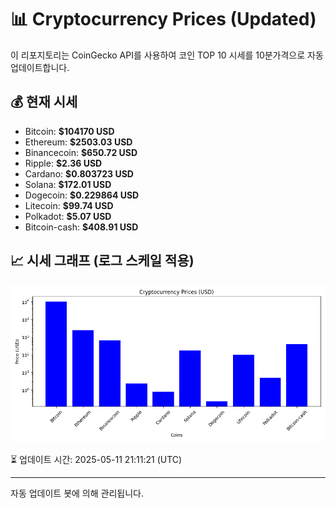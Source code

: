 
# 📊 Cryptocurrency Prices (Updated)

이 리포지토리는 CoinGecko API를 사용하여 코인 TOP 10 시세를 10분가격으로 자동 업데이트합니다.

## 💰 현재 시세
- Bitcoin: **$104170 USD**
- Ethereum: **$2503.03 USD**
- Binancecoin: **$650.72 USD**
- Ripple: **$2.36 USD**
- Cardano: **$0.803723 USD**
- Solana: **$172.01 USD**
- Dogecoin: **$0.229864 USD**
- Litecoin: **$99.74 USD**
- Polkadot: **$5.07 USD**
- Bitcoin-cash: **$408.91 USD**

## 📈 시세 그래프 (로그 스케일 적용)
![Crypto Prices](crypto_prices.png)

⏳ 업데이트 시간: 2025-05-11 21:11:21 (UTC)

---
자동 업데이트 봇에 의해 관리됩니다.
